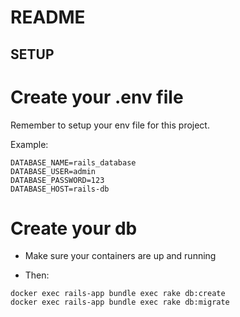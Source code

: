 # README

## SETUP

# Create your .env file

Remember to setup your env file for this project.

Example:

```
DATABASE_NAME=rails_database
DATABASE_USER=admin
DATABASE_PASSWORD=123
DATABASE_HOST=rails-db
```

# Create your db

- Make sure your containers are up and running

- Then:

```
docker exec rails-app bundle exec rake db:create
docker exec rails-app bundle exec rake db:migrate
```
